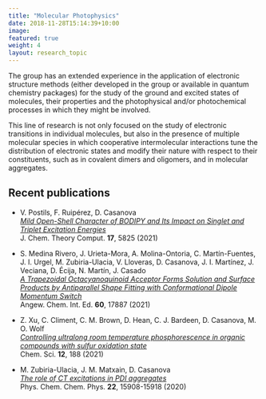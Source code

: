 ```yaml
---
title: "Molecular Photophysics"
date: 2018-11-28T15:14:39+10:00
image: 
featured: true
weight: 4
layout: research_topic
---
```


The group has an extended experience in the application of electronic structure methods (either developed in the group 
or available in quantum chemistry packages) for the study of the ground and excited states of molecules, their properties 
and the photophysical and/or photochemical processes in which they might be involved.

This line of research is not only focused on the study of electronic transitions in individual molecules, 
but also in the presence of multiple molecular species in which cooperative intermolecular interactions tune the 
distribution of electronic states and modify their nature with respect to their constituents, such as in covalent dimers 
and oligomers, and in molecular aggregates.

## Recent publications

- V. Postils, F. Ruipérez, D. Casanova <br>
_[Mild Open-Shell Character of BODIPY and Its Impact on Singlet and Triplet Excitation Energies](https://pubs.acs.org/doi/10.1021/acs.jctc.1c00544)_ <br>
J. Chem. Theory Comput. **17**, 5825 (2021)

- S. Medina Rivero, J. Urieta-Mora, A. Molina-Ontoria, C. Martín-Fuentes, J. I. Urgel, M. Zubiria-Ulacia, V. Lloveras, D. Casanova, J. I. Martínez, J. Veciana, D. Écija, N. Martín, J. Casado <br>
  _[A Trapezoidal Octacyanoquinoid Acceptor Forms Solution and Surface Products by Antiparallel Shape Fitting with Conformational Dipole Momentum Switch](https://onlinelibrary.wiley.com/doi/10.1002/anie.202104294)_ <br>
  Angew. Chem. Int. Ed. **60**, 17887 (2021)

- Z. Xu, C. Climent, C. M. Brown, D. Hean, C. J. Bardeen, D. Casanova, M. O. Wolf <br>
  _[Controlling ultralong room temperature phosphorescence in organic compounds with sulfur oxidation state](https://pubs.rsc.org/en/content/articlelanding/2021/SC/D0SC04715E)_ <br>
  Chem. Sci. **12**, 188 (2021)

- M. Zubiria-Ulacia, J. M. Matxain, D. Casanova <br>
_[The role of CT excitations in PDI aggregates](https://doi.org/10.1039/D0CP02344B )_ <br>
Phys. Chem. Chem. Phys. **22**, 15908-15918 (2020)